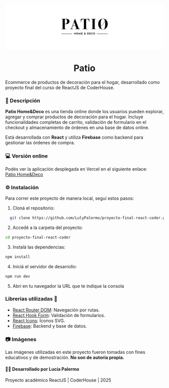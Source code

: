![Logo](/public/logo-readme.png)

<h1 align="center">Patio</h1>
Ecommerce de productos de decoración para el hogar, desarrollado como proyecto final del curso de ReactJS de CoderHouse.

### 🛒 Descripción
**Patio Home&Deco** es una tienda online donde los usuarios pueden explorar, agregar y comprar productos de decoración para el hogar. Incluye funcionalidades completas de carrito, validación de formulario en el checkout y almacenamiento de órdenes en una base de datos online.

Está desarrollada con **React** y utiliza **Firebase** como backend para gestionar las órdenes de compra.


### 💻 Versión online
Podés ver la aplicación desplegada en Vercel en el siguiente enlace:  
[Patio Home&Deco]()

### ⚙️ Instalación
Para correr este proyecto de manera local, seguí estos pasos:

1. Cloná el repositorio:
```bash
  git clone https://github.com/LulyPalermo/proyecto-final-react-coder.git

```

2. Accedé a la carpeta del proyecto:
```bash
cd proyecto-final-react-coder
```

3. Instalá las dependencias:
```bash
npm install
```

4. Iniciá el servidor de desarrollo:
```bash
npm run dev

```
5. Abrí en tu navegador la URL que te indique la consola
  
### Librerias utilizadas 📖
- [React Router DOM](https://reactrouter.com/): Navegación por rutas.
- [React Hook Form](https://react-hook-form.com/): Validación de formularios.
- [React Icons](https://react-icons.github.io/react-icons/): Íconos SVG.
- [Firebase](https://firebase.google.com/): Backend y base de datos.

### 📷 Imágenes
Las imágenes utilizadas en este proyecto fueron tomadas con fines educativos y de demostración. **No son de autoría propia.**

#### 👩‍💻 Desarrollado por Lucía Palermo
Proyecto académico ReactJS | CoderHouse | 2025